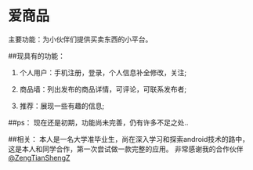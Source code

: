 # 爱商品
主要功能：为小伙伴们提供买卖东西的小平台。

##现具有的功能：
1. 个人用户：手机注册，登录，个人信息补全修改，关注;

2. 商品墙：列出发布的商品详情，可评论，可联系发布者;

3. 推荐：展现一些有趣的信息;

##ps：
现在还是初期，功能尚未完善，仍有许多不足之处..

##相关：
本人是一名大学准毕业生，尚在深入学习和探索android技术的路中，这是本人和同学合作，第一次尝试做一款完整的应用。
非常感谢我的合作伙伴 [@ZengTianShengZ](https://github.com/ZengTianShengZ)
